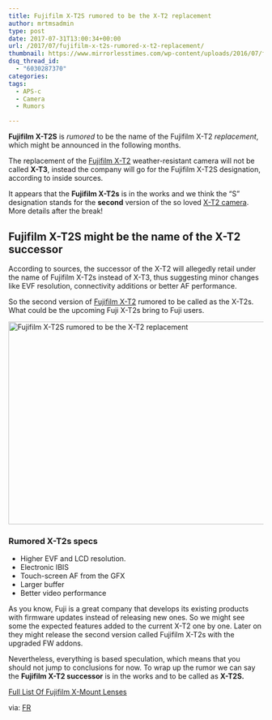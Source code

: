 ```yaml
---
title: Fujifilm X-T2S rumored to be the X-T2 replacement
author: mrtmsadmin
type: post
date: 2017-07-31T13:00:34+00:00
url: /2017/07/fujifilm-x-t2s-rumored-x-t2-replacement/
thumbnail: https://www.mirrorlesstimes.com/wp-content/uploads/2016/07/fujifilm-x-t2-front.jpg
dsq_thread_id:
  - "6030287370"
categories:
tags:
  - APS-c
  - Camera
  - Rumors

---
```

**Fujifilm X-T2S** is _rumored_ to be the name of the Fujifilm X-T2 _replacement_, which might be announced in the following months.

The replacement of the [Fujifilm X-T2][1] weather-resistant camera will not be called **X-T3**, instead the company will go for the Fujifilm X-T2S designation, according to inside sources.

It appears that the **Fujifilm X-T2s** is in the works and we think the “S” designation stands for the **second** version of the so loved [X-T2 camera][2]. More details after the break!<!--more-->

## Fujifilm X-T2S might be the name of the X-T2 successor

According to sources, the successor of the X-T2 will allegedly retail under the name of Fujifilm X-T2s instead of X-T3, thus suggesting minor changes like EVF resolution, connectivity additions or better AF performance.

So the second version of [Fujifilm X-T2][3] rumored to be called as the X-T2s. What could be the upcoming Fuji X-T2s bring to Fuji users.

[<img class="aligncenter wp-image-1224 size-full" title="Fujifilm X-T2S rumored to be the X-T2 replacement" src="https://i2.wp.com/www.mirrorlesstimes.com/wp-content/uploads/2017/07/fujifilm-released-firmware-updates-x-t1-x-t2-x-pro2-x-t20-gfx-cameras.jpg?resize=600%2C400&#038;ssl=1" alt="Fujifilm X-T2S rumored to be the X-T2 replacement" width="600" height="400" srcset="https://i2.wp.com/www.mirrorlesstimes.com/wp-content/uploads/2017/07/fujifilm-released-firmware-updates-x-t1-x-t2-x-pro2-x-t20-gfx-cameras.jpg?w=1000&ssl=1 1000w, https://i2.wp.com/www.mirrorlesstimes.com/wp-content/uploads/2017/07/fujifilm-released-firmware-updates-x-t1-x-t2-x-pro2-x-t20-gfx-cameras.jpg?resize=300%2C200&ssl=1 300w, https://i2.wp.com/www.mirrorlesstimes.com/wp-content/uploads/2017/07/fujifilm-released-firmware-updates-x-t1-x-t2-x-pro2-x-t20-gfx-cameras.jpg?resize=768%2C511&ssl=1 768w, https://i2.wp.com/www.mirrorlesstimes.com/wp-content/uploads/2017/07/fujifilm-released-firmware-updates-x-t1-x-t2-x-pro2-x-t20-gfx-cameras.jpg?resize=180%2C120&ssl=1 180w, https://i2.wp.com/www.mirrorlesstimes.com/wp-content/uploads/2017/07/fujifilm-released-firmware-updates-x-t1-x-t2-x-pro2-x-t20-gfx-cameras.jpg?resize=75%2C50&ssl=1 75w, https://i2.wp.com/www.mirrorlesstimes.com/wp-content/uploads/2017/07/fujifilm-released-firmware-updates-x-t1-x-t2-x-pro2-x-t20-gfx-cameras.jpg?resize=700%2C466&ssl=1 700w" sizes="(max-width: 600px) 100vw, 600px" data-recalc-dims="1" />][4]

### Rumored X-T2s specs

  * Higher EVF and LCD resolution.
  * Electronic IBIS
  * Touch-screen AF from the GFX
  * Larger buffer
  * Better video performance

As you know, Fuji is a great company that develops its existing products with firmware updates instead of releasing new ones. So we might see some the expected features added to the current X-T2 one by one. Later on they might release the second version called Fujifilm X-T2s with the upgraded FW addons.

Nevertheless, everything is based speculation, which means that you should not jump to conclusions for now. To wrap up the rumor we can say the **Fujifilm X-T2 successor** is in the works and to be called as **X-T2S.**

<a class="btn btn-primary btn-lg btn-block btn-danger" title="$500 off on Sony a7RII: $2,698" href="https://www.dailycameranews.com/2017/01/full-list-fujifilm-x-mount-lenses/" target="_blank" rel="noopener" data-amzn-asin="B00ZDWGFR2">Full List Of Fujifilm X-Mount Lenses</a>

via: <a href="http://www.fujirumors.com/fujifilm-x-t2-successor-called-fujifilm-x-t2s/" target="_blank" rel="nofollow noopener noreferrer">FR</a>

 [1]: https://www.mirrorlesstimes.com/2017/01/fujifilm-x-t20/
 [2]: https://www.mirrorlesstimes.com/2017/06/best-lenses-fujifilm-x-t2/
 [3]: http://amzn.to/2vghwE2
 [4]: https://i2.wp.com/www.mirrorlesstimes.com/wp-content/uploads/2017/07/fujifilm-released-firmware-updates-x-t1-x-t2-x-pro2-x-t20-gfx-cameras.jpg?ssl=1